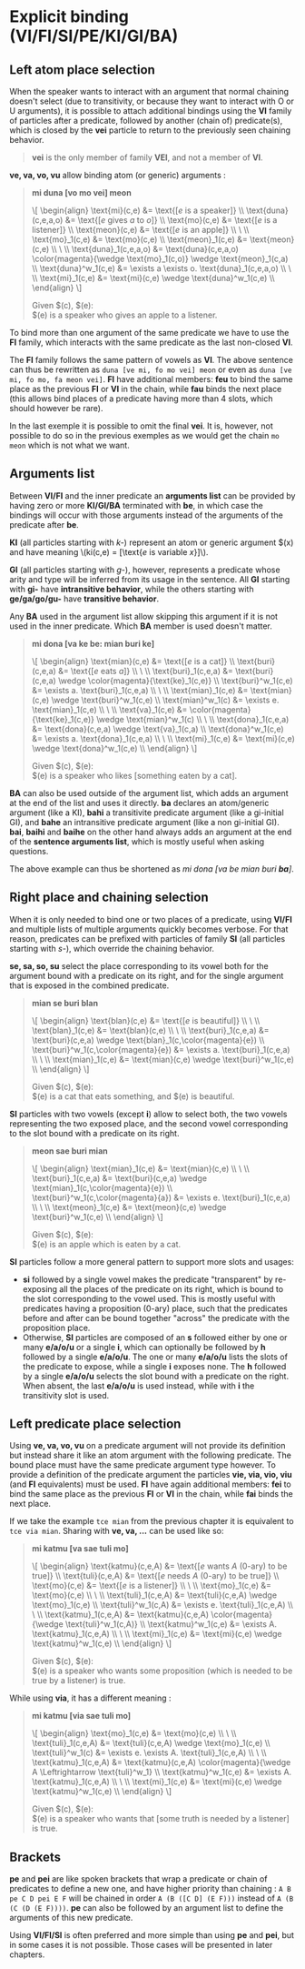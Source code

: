 # Explicit binding (VI/FI/SI/PE/KI/GI/BA)

## Left atom place selection

When the speaker wants to interact with an argument that normal chaining doesn't
select (due to transitivity, or because they want to interact with O or U
arguments), it is possible to attach additional bindings using the __VI__ family
of particles after a predicate, followed by another (chain of) predicate(s),
which is closed by the __vei__ particle to return to the previously seen
chaining behavior.

> __vei__ is the only member of family __VEI__, and not a member of __VI__.

__ve, va, vo, vu__ allow binding atom (or generic) arguments :

> __mi duna [vo mo vei] meon__
>
> \\[ \begin{align}
> \text{mi}(c,e)         &= \text{[$e$ is a speaker]} \\\\
> \text{duna}(c,e,a,o)   &= \text{[$e$ gives $a$ to $o$]} \\\\
> \text{mo}(c,e)         &= \text{[$e$ is a listener]} \\\\
> \text{meon}(c,e)       &= \text{[$e$ is an apple]} \\\\
> \\ \\\\
> \text{mo}_1(c,e)       &= \text{mo}(c,e) \\\\
> \text{meon}_1(c,e)     &= \text{meon}(c,e) \\\\
> \\ \\\\
> \text{duna}_1(c,e,a,o) &= \text{duna}(c,e,a,o) \color{magenta}{\wedge \text{mo}_1(c,o)} \wedge \text{meon}_1(c,a) \\\\
> \text{duna}^w_1(c,e)   &= \exists a \exists o. \text{duna}_1(c,e,a,o) \\\\
> \\ \\\\
> \text{mi}_1(c,e)       &= \text{mi}(c,e) \wedge \text{duna}^w_1(c,e) \\\\
> \end{align} \\]
>
> Given $(c), $(e):\
> $(e) is a speaker who gives an apple to a listener.

To bind more than one argument of the same predicate we have to use the __FI__
family, which interacts with the same predicate as the last non-closed __VI__.

The __FI__ family follows the same pattern of vowels as __VI__.
The above sentence can thus be rewritten as `duna [ve mi, fo mo vei] meon` or
even as `duna [ve mi, fo mo, fa meon vei]`. __FI__ have additional members:
__feu__ to bind the same place as the previous __FI__ or __VI__ in the chain,
while __fau__ binds the next place (this allows bind places of a predicate
having more than 4 slots, which should however be rare).

In the last exemple it is possible to omit the final __vei__. It is, however,
not possible to do so in the previous exemples as we would get the chain
`mo meon` which is not what we want.

## Arguments list

Between __VI/FI__ and the inner predicate an __arguments list__ can be provided
by having zero or more __KI/GI/BA__ terminated with __be__, in which case the
bindings will occur with those arguments instead of the arguments of the
predicate after __be__.

__KI__ (all particles starting with _k-_) represent an atom or generic argument
$(x) and have meaning \\(ki(c,e) = \[\text{$e$ is variable $x$}\]\\).

__GI__ (all particles starting with _g-_), however, represents a predicate whose
arity and type will be inferred from its usage in the sentence. All __GI__
starting with __gi-__ have __intransitive behavior__, while the others starting
with __ge/ga/go/gu-__ have __transitive behavior__.

Any __BA__ used in the argument list allow skipping this argument if it is not
used in the inner predicate. Which __BA__ member is used doesn't matter.

> __mi dona [va ke be: mian buri ke]__
>
> \\[ \begin{align}
> \text{mian}(c,e)       &= \text{[$e$ is a cat]} \\\\
> \text{buri}(c,e,a)     &= \text{[$e$ eats $a$]} \\\\
> \\ \\\\
> \text{buri}_1(c,e,a)   &= \text{buri}(c,e,a) \wedge \color{magenta}{\text{ke}_1(c,e)} \\\\
> \text{buri}^w_1(c,e)   &= \exists a. \text{buri}_1(c,e,a) \\\\
> \\ \\\\
> \text{mian}_1(c,e)     &= \text{mian}(c,e) \wedge \text{buri}^w_1(c,e) \\\\
> \text{mian}^w_1(c)     &= \exists e. \text{mian}_1(c,e) \\\\
> \\ \\\\
> \text{va}_1(c,e)       &= \color{magenta}{\text{ke}_1(c,e)} \wedge \text{mian}^w_1(c) \\\\
> \\ \\\\
> \text{dona}_1(c,e,a)   &= \text{dona}(c,e,a) \wedge \text{va}_1(c,a) \\\\
> \text{dona}^w_1(c,e)   &= \exists a. \text{dona}_1(c,e,a) \\\\
> \\ \\\\
> \text{mi}_1(c,e)       &= \text{mi}(c,e) \wedge \text{dona}^w_1(c,e) \\\\
> \end{align} \\]
>
> Given $(c), $(e):\
> $(e) is a speaker who likes [something eaten by a cat].

__BA__ can also be used outside of the argument list, which adds an argument at
the end of the list and uses it directly. __ba__ declares an atom/generic
argument (like a KI), __bahi__ a transitivite predicate argument (like a
gi-initial GI), and __bahe__ an intransitive predicate argument (like a non
gi-initial GI). __bai__, __baihi__ and __baihe__ on the other hand always adds
an argument at the end of the **sentence arguments list**, which is mostly
useful when asking questions.

The above example can thus be shortened as _mi dona [va be mian buri __ba__]_.

## Right place and chaining selection

When it is only needed to bind one or two places of a predicate, using __VI/FI__
and multiple lists of multiple arguments quickly becomes verbose. For that
reason, predicates can be prefixed with particles of family __SI__ (all
particles starting with _s-_), which override the chaining behavior.

__se, sa, so, su__ select the place corresponding to its vowel both for the
argument bound with a predicate on its right, and for the single argument that
is exposed in the combined predicate.

> __mian se buri blan__
>
> \\[ \begin{align}
> \text{blan}(c,e)                       &= \text{[$e$ is beautiful]} \\\\
> \\ \\\\
> \text{blan}_1(c,e)                     &= \text{blan}(c,e) \\\\
> \\ \\\\
> \text{buri}_1(c,e,a)                   &= \text{buri}(c,e,a) \wedge \text{blan}_1(c,\color{magenta}{e}) \\\\
> \text{buri}^w_1(c,\color{magenta}{e})  &= \exists a. \text{buri}_1(c,e,a) \\\\
> \\ \\\\
> \text{mian}_1(c,e)                     &= \text{mian}(c,e) \wedge \text{buri}^w_1(c,e) \\\\
> \end{align} \\]
>
> Given $(c), $(e):\
> $(e) is a cat that eats something, and $(e) is beautiful.

__SI__ particles with two vowels (except __i__) allow to select both, the two
vowels representing the two exposed place, and the second vowel corresponding to
the slot bound with a predicate on its right.

> __meon sae buri mian__
>
> \\[ \begin{align}
> \text{mian}_1(c,e)                    &= \text{mian}(c,e) \\\\
> \\ \\\\
> \text{buri}_1(c,e,a)                  &= \text{buri}(c,e,a) \wedge \text{mian}_1(c,\color{magenta}{e}) \\\\
> \text{buri}^w_1(c,\color{magenta}{a}) &= \exists e. \text{buri}_1(c,e,a) \\\\
> \\ \\\\
> \text{meon}_1(c,e)                    &= \text{meon}(c,e) \wedge \text{buri}^w_1(c,e) \\\\
> \end{align} \\]
>
> Given $(c), $(e):\
> $(e) is an apple which is eaten by a cat.

__SI__ particles follow a more general pattern to support more slots and usages:

- __si__ followed by a single vowel makes the predicate "transparent" by
  re-exposing all the places of the predicate on its right, which is bound to
  the slot corresponding to the vowel used. This is mostly useful with predicates
  having a proposition (0-ary) place, such that the predicates before and after
  can be bound together "across" the predicate with the proposition place.
- Otherwise, __SI__ particles are composed of an __s__ followed either by
  one or many __e/a/o/u__ or a single __i__, which can optionally be followed
  by __h__ followed by a single __e/a/o/u__. The one or many __e/a/o/u__ lists
  the slots of the predicate to expose, while a single __i__ exposes none.
  The __h__ followed by a single __e/a/o/u__ selects the slot bound with a
  predicate on the right. When absent, the last __e/a/o/u__ is used instead,
  while with __i__ the transitivity slot is used.

## Left predicate place selection

Using __ve, va, vo, vu__ on a predicate argument will not provide its
definition but instead share it like an atom argument with the following
predicate. The bound place must have the same predicate argument type however.
To provide a definition of the predicate argument the particles __vie, via, vio,
viu__ (and __FI__ equivalents) must be used. __FI__ have again additional members:
__fei__ to bind the same place as the previous __FI__ or __VI__ in the chain,
while __fai__ binds the next place.

If we take the example `tce mian` from the previous chapter it is equivalent to
`tce via mian`. Sharing with __ve, va, ...__ can be used like so:

> __mi katmu [va sae tuli mo]__
>
> \\[ \begin{align}
> \text{katmu}(c,e,A)               &= \text{[$e$ wants $A$ (0-ary) to be true]} \\\\
> \text{tuli}(c,e,A)                &= \text{[$e$ needs $A$ (0-ary) to be true]} \\\\
> \text{mo}(c,e)                    &= \text{[$e$ is a listener]} \\\\
> \\ \\\\
> \text{mo}_1(c,e)                  &= \text{mo}(c,e) \\\\
> \\ \\\\
> \text{tuli}_1(c,e,A)              &= \text{tuli}(c,e,A) \wedge \text{mo}_1(c,e) \\\\
> \text{tuli}^w_1(c,A)              &= \exists e. \text{tuli}_1(c,e,A) \\\\
> \\ \\\\
> \text{katmu}_1(c,e,A)             &= \text{katmu}(c,e,A) \color{magenta}{\wedge \text{tuli}^w_1(c,A)} \\\\
> \text{katmu}^w_1(c,e)             &= \exists A. \text{katmu}_1(c,e,A) \\\\
> \\ \\\\
> \text{mi}_1(c,e)                  &= \text{mi}(c,e) \wedge \text{katmu}^w_1(c,e) \\\\
> \end{align} \\]
>
> Given $(c), $(e):\
> $(e) is a speaker who wants some proposition (which is needed to be true by a listener) is true.

While using __via__, it has a different meaning :

> __mi katmu [via sae tuli mo]__
>
> \\[ \begin{align}
> \text{mo}_1(c,e)                  &= \text{mo}(c,e) \\\\
> \\ \\\\
> \text{tuli}_1(c,e,A)              &= \text{tuli}(c,e,A) \wedge \text{mo}_1(c,e) \\\\
> \text{tuli}^w_1(c)                &= \exists e. \exists A. \text{tuli}_1(c,e,A) \\\\
> \\ \\\\
> \text{katmu}_1(c,e,A)             &= \text{katmu}(c,e,A) \color{magenta}{\wedge A \Leftrightarrow \text{tuli}^w_1} \\\\
> \text{katmu}^w_1(c,e)             &= \exists A. \text{katmu}_1(c,e,A) \\\\
> \\ \\\\
> \text{mi}_1(c,e)                  &= \text{mi}(c,e) \wedge \text{katmu}^w_1(c,e) \\\\
> \end{align} \\]
>
> Given $(c), $(e):\
> $(e) is a speaker who wants that [some truth is needed by a listener] is true.

## Brackets

__pe__ and __pei__ are like spoken brackets that wrap a predicate or chain of
predicates to define a new one, and have higher priority than chaining : `A B pe
C D pei E F` will be chained in order `A (B ([C D] (E F)))` instead of `A (B (C
(D (E F))))`. __pe__ can also be followed by an argument list to define the
arguments of this new predicate.

Using __VI/FI/SI__ is often preferred and more simple than using __pe__ and
__pei__, but in some cases it is not possible. Those cases will be presented in
later chapters.